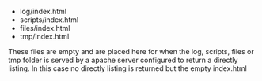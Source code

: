 
* log/index.html
* scripts/index.html
* files/index.html
* tmp/index.html

These files are empty and are placed here for when the log, scripts, files or tmp folder is served by a apache server configured to return a directly listing. In this case no directly listing is returned but the empty index.html
